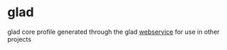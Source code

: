 # glad

glad core profile generated through the glad [webservice](https://glad.dav1d.de/) for use in other projects
